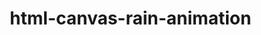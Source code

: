 # html-canvas-rain-animation

<!DOCTYPE html>
<html lang="en">
    <head>
        <meta charset="UTF-8" />
        <meta name="viewport" content="width=device-width, initial-scale=1.0" />
        <title>a2rp: canvas rain</title>
        <style>
            * {
                padding: 0;
                margin: 0;
                box-sizing: border-box;
            }
            .container {
                /* border: 1px solid #f00; */
                overflow: hidden;
                height: 100vh;
            }

            .canvas {
                width: 100%;
                height: 100%;
                background-color: #fff;
            }
        </style>
    </head>
    <body>
        <div class="container">
        <img width="467" alt="Screenshot (769)" src="https://github.com/a2rp/html-canvas-rain-animation/assets/5670738/953b05c1-29ce-4df1-b6bc-448b8abf5972">

            <canvas class="canvas">canvas not supported</canvas>
        </div>

        <script>
            const canvas = document.querySelector(".canvas");
            const context = canvas.getContext("2d");
            canvas.width = window.innerWidth;
            canvas.height = window.innerHeight;

            let particlesArray = [];
            const numberOfParticles = window.innerWidth * 2;

            class Particle {
                constructor() {
                    this.x = Math.random() * canvas.width;
                    this.y = 0;
                    this.speed = 0;
                    this.velocity = Math.random() * 3;
                    this.size = Math.random() * 1.5 + 0.5;
                }
                update() {
                    this.y += this.velocity;
                    if (this.y >= canvas.height) {
                        this.y = 0;
                        this.x = Math.random() * canvas.width;
                    }
                }
                draw() {
                    context.beginPath();
                    context.fillStyle = "rgba(0,0,0,1)";
                    context.arc(this.x, this.y, this.size, 0, Math.PI * 2);
                    context.fill();
                }
            }
            function init() {
                for (let i = 0; i < numberOfParticles; ++i) {
                    particlesArray.push(new Particle());
                }
            }
            init();

            const animate = () => {
                context.globalAlpha = 0.05;
                context.fillStyle = "rgba(255,255,255,1)";
                context.fillRect(0, 0, canvas.width, canvas.height);
                for (let i = 0; i < particlesArray.length; ++i) {
                    particlesArray[i].update();
                    particlesArray[i].draw();
                }
                requestAnimationFrame(animate);
            };
            animate();
        </script>
    </body>
</html>
